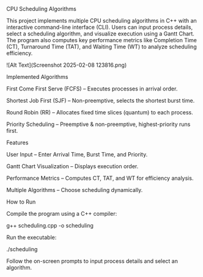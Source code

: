 CPU Scheduling Algorithms

This project implements multiple CPU scheduling algorithms in C++ with an interactive command-line interface (CLI). Users can input process details, select a scheduling algorithm, and visualize execution using a Gantt Chart. The program also computes key performance metrics like Completion Time (CT), Turnaround Time (TAT), and Waiting Time (WT) to analyze scheduling efficiency.

![Alt Text](Screenshot 2025-02-08 123816.png)


Implemented Algorithms

First Come First Serve (FCFS) – Executes processes in arrival order.

Shortest Job First (SJF) – Non-preemptive, selects the shortest burst time.

Round Robin (RR) – Allocates fixed time slices (quantum) to each process.

Priority Scheduling – Preemptive & non-preemptive, highest-priority runs first.

Features

User Input – Enter Arrival Time, Burst Time, and Priority.

Gantt Chart Visualization – Displays execution order.

Performance Metrics – Computes CT, TAT, and WT for efficiency analysis.

Multiple Algorithms – Choose scheduling dynamically.

How to Run

Compile the program using a C++ compiler:

g++ scheduling.cpp -o scheduling

Run the executable:

./scheduling

Follow the on-screen prompts to input process details and select an algorithm.
